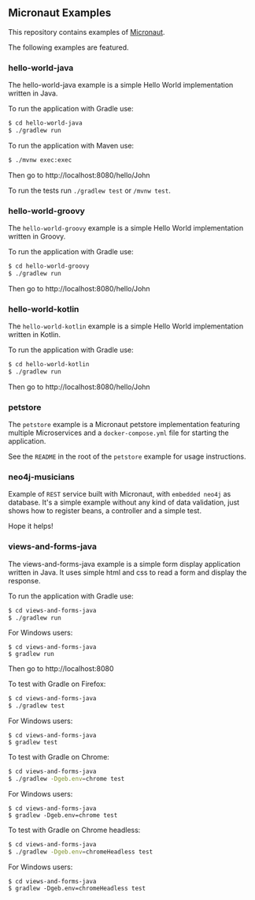 ## Micronaut Examples

This repository contains examples of [Micronaut](http://micronaut.io).

The following examples are featured.

### hello-world-java

The hello-world-java example is a simple Hello World implementation written in Java.

To run the application with Gradle use:

```bash
$ cd hello-world-java
$ ./gradlew run
```

To run the application with Maven use:

```bash
$ ./mvnw exec:exec
```

Then go to http://localhost:8080/hello/John

To run the tests run `./gradlew test` or `/mvnw test`. 

### hello-world-groovy

The `hello-world-groovy` example is a simple Hello World implementation written in Groovy.

To run the application with Gradle use:

```bash
$ cd hello-world-groovy
$ ./gradlew run
```

Then go to http://localhost:8080/hello/John

### hello-world-kotlin


The `hello-world-kotlin` example is a simple Hello World implementation written in Kotlin.

To run the application with Gradle use:

```bash
$ cd hello-world-kotlin
$ ./gradlew run
```

Then go to http://localhost:8080/hello/John

### petstore

The `petstore` example is a Micronaut petstore implementation featuring multiple Microservices and a `docker-compose.yml` file for starting the application.

See the `README` in the root of the `petstore` example for usage instructions.

### neo4j-musicians
Example of `REST` service built with Micronaut, with `embedded neo4j` as database. It's a simple example without any kind of data validation, just shows how to register beans, a controller and a simple test. 

Hope it helps!
### views-and-forms-java

The views-and-forms-java example is a simple form display application written in Java.
It uses simple html and css to read a form and display the response.

To run the application with Gradle use:

```bash
$ cd views-and-forms-java
$ ./gradlew run
```

For Windows users:
```
$ cd views-and-forms-java
$ gradlew run
```

Then go to http://localhost:8080

To test with Gradle on Firefox:
```bash
$ cd views-and-forms-java
$ ./gradlew test
```
For Windows users:
```
$ cd views-and-forms-java
$ gradlew test
```

To test with Gradle on Chrome:
```bash
$ cd views-and-forms-java
$ ./gradlew -Dgeb.env=chrome test
```
For Windows users:
```
$ cd views-and-forms-java
$ gradlew -Dgeb.env=chrome test
```

To test with Gradle on Chrome headless:
```bash
$ cd views-and-forms-java
$ ./gradlew -Dgeb.env=chromeHeadless test
```
For Windows users:
```
$ cd views-and-forms-java
$ gradlew -Dgeb.env=chromeHeadless test
```

